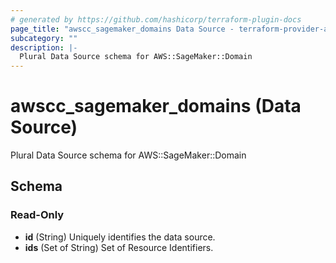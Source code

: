 ```yaml
---
# generated by https://github.com/hashicorp/terraform-plugin-docs
page_title: "awscc_sagemaker_domains Data Source - terraform-provider-awscc"
subcategory: ""
description: |-
  Plural Data Source schema for AWS::SageMaker::Domain
---
```


# awscc_sagemaker_domains (Data Source)

Plural Data Source schema for AWS::SageMaker::Domain



<!-- schema generated by tfplugindocs -->
## Schema

### Read-Only

- **id** (String) Uniquely identifies the data source.
- **ids** (Set of String) Set of Resource Identifiers.


